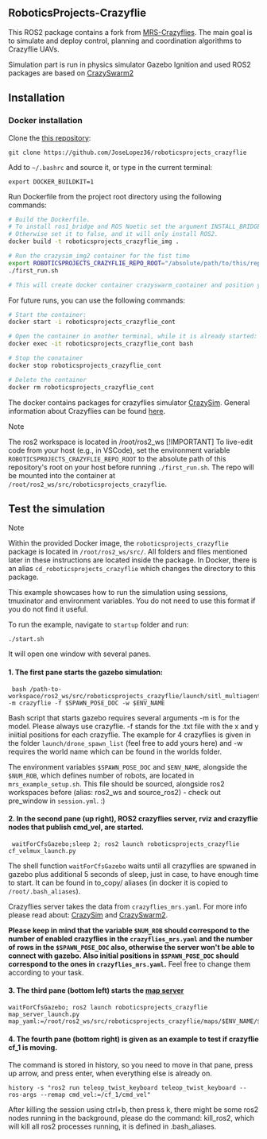 ## RoboticsProjects-Crazyflie
This ROS2 package contains a fork from [MRS-Crazyflies](https://github.com/larics/mrs_crazyflies). The main goal is to simulate and deploy control, planning and coordination algorithms to Crazyflie UAVs.

Simulation part is run in physics simulator Gazebo Ignition and used ROS2 packages are based on [CrazySwarm2](https://imrclab.github.io/crazyswarm2/)

## Installation

### Docker installation
Clone the [this repository](https://github.com/JoseLopez36/roboticsprojects_crazyflie):
```
git clone https://github.com/JoseLopez36/roboticsprojects_crazyflie
```
Add  to  `~/.bashrc` and source it, or type in the current terminal:
```
export DOCKER_BUILDKIT=1
```
Run Dockerfile from the project root directory using the following commands:
```bash
# Build the Dockerfile.
# To install ros1_bridge and ROS Noetic set the argument INSTALL_BRIDGE to true.
# Otherwise set it to false, and it will only install ROS2.
docker build -t roboticsprojects_crazyflie_img .

# Run the crazysim_img2 container for the fist time
export ROBOTICSPROJECTS_CRAZYFLIE_REPO_ROOT="/absolute/path/to/this/repo/root/on/host"  # REQUIRED
./first_run.sh

# This will create docker container crazyswarm_container and position you into the container
```

For future runs, you can use the following commands:
```bash
# Start the container:
docker start -i roboticsprojects_crazyflie_cont

# Open the container in another terminal, while it is already started:
docker exec -it roboticsprojects_crazyflie_cont bash

# Stop the conatainer
docker stop roboticsprojects_crazyflie_cont

# Delete the container
docker rm roboticsprojects_crazyflie_cont

```
The docker contains packages for crazyflies simulator [CrazySim](https://github.com/gtfactslab/CrazySim). General information about Crazyflies can be found [here](https://www.bitcraze.io/products/crazyflie-2-1/).

> [!NOTE]
> The ros2 workspace is located in /root/ros2_ws
> [!IMPORTANT]
> To live-edit code from your host (e.g., in VSCode), set the environment variable `ROBOTICSPROJECTS_CRAZYFLIE_REPO_ROOT` to the absolute path of this repository's root on your host before running `./first_run.sh`. The repo will be mounted into the container at `/root/ros2_ws/src/roboticsprojects_crazyflie`.

## Test the simulation
> [!NOTE]
> Within the provided Docker image, the `roboticsprojects_crazyflie` package is located in `/root/ros2_ws/src/`. All folders and files mentioned later in these instructions are located inside the package. In Docker, there is an alias `cd_roboticsprojects_crazyflie` which changes the directory to this package.

This example showcases how to run the simulation using sessions, tmuxinator and environment variables. You do not need to use this format if you do not find it useful.

To run the example, navigate to `startup` folder and run:
```
./start.sh
```
It will open one window with several panes.

#### 1. The first pane starts the gazebo simulation:
```
 bash /path-to-workspace/ros2_ws/src/roboticsprojects_crazyflie/launch/sitl_multiagent_text.sh -m crazyflie -f $SPAWN_POSE_DOC -w $ENV_NAME
```
Bash script that starts gazebo requires several arguments -m is for the model. Please always use crazyflie. -f stands for the .txt file with the x and y iniitial positions for each crazyflie. The example for 4 crazyflies is given in the folder `launch/drone_spawn_list` (feel free to add yours here) and -w requires the world name which can be found in the worlds folder.

The environment variables `$SPAWN_POSE_DOC` and `$ENV_NAME`, alongside the `$NUM_ROB`, which defines number of robots, are located in `mrs_example_setup.sh`. This file should be sourced, alongside ros2 workspaces before (alias: ros2_ws and source_ros2) - check out pre_window in `session.yml`. :)

#### 2. In the second pane (up right), ROS2 crazyflies server, rviz and crazyflie nodes that publish cmd_vel, are started.
```
 waitForCfsGazebo;sleep 2; ros2 launch roboticsprojects_crazyflie cf_velmux_launch.py
```
The shell function `waitForCfsGazebo` waits until all crazyflies are spwaned in gazebo plus additional 5 seconds of sleep, just in case, to have enough time to start. It can be found in to_copy/ aliases (in docker it is copied to `/root/.bash_aliases`).

Crazyflies server takes the data from `crazyflies_mrs.yaml`. For more info please read about: [CrazySim](https://github.com/gtfactslab/CrazySim) and [CrazySwarm2](https://imrclab.github.io/crazyswarm2/).

**Please keep in mind that the variable `$NUM_ROB` should correspond to the number of enabled crazyflies in the `crazyflies_mrs.yaml` and the number of rows in the `$SPAWN_POSE_DOC` also, otherwise the server won't be able to connect with gazebo. Also initial positions in `$SPAWN_POSE_DOC` should correspond to the ones in `crazyflies_mrs.yaml`.** Feel free to change them according to your task.

#### 3. The third pane (bottom left) starts the [map server](https://github.com/ros-navigation/navigation2/tree/main/nav2_map_server)
```
waitForCfsGazebo; ros2 launch roboticsprojects_crazyflie map_server_launch.py map_yaml:=/root/ros2_ws/src/roboticsprojects_crazyflie/maps/$ENV_NAME/$ENV_NAME.yaml
```

#### 4. The fourth pane (bottom right) is given as an example to test if crazyflie cf_1 is moving.
The command is stored in history, so you need to move in that pane, press up arrow, and press enter, when everything else is already on.

```
history -s "ros2 run teleop_twist_keyboard teleop_twist_keyboard --ros-args --remap cmd_vel:=/cf_1/cmd_vel"
```
After killing the session using ctrl+b, then press k, there might be some ros2 nodes running in the background, please do the command: kill_ros2, which will kill all ros2 processes running, it is defined in .bash_aliases.